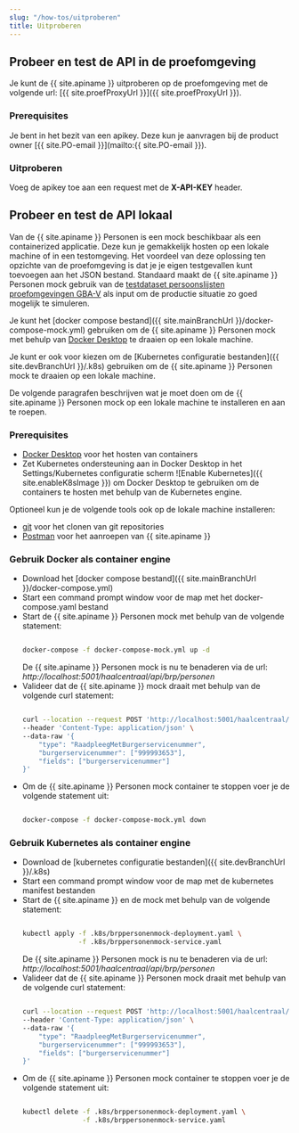 ```yaml
---
slug: "/how-tos/uitproberen"
title: Uitproberen
---
```


## Probeer en test de API in de proefomgeving

Je kunt de {{ site.apiname }} uitproberen op de proefomgeving met de volgende url: [{{ site.proefProxyUrl }}]({{ site.proefProxyUrl }}). 

### Prerequisites
Je bent in het bezit van een apikey. Deze kun je aanvragen bij de product owner [{{ site.PO-email }}](mailto:{{ site.PO-email }}). 

### Uitproberen
Voeg de apikey toe aan een request met de __X-API-KEY__ header.

## Probeer en test de API lokaal

Van de {{ site.apiname }} Personen is een mock beschikbaar als een containerized applicatie. Deze kun je gemakkelijk hosten op een lokale machine of in een testomgeving. Het voordeel van deze oplossing ten opzichte van de proefomgeving is dat je je eigen testgevallen kunt toevoegen aan het JSON bestand. 
Standaard maakt de {{ site.apiname }} Personen mock gebruik van de [testdataset persoonslijsten proefomgevingen GBA-V](https://www.rvig.nl/media/288) als input om de productie situatie zo goed mogelijk te simuleren.

Je kunt het [docker compose bestand]({{ site.mainBranchUrl }}/docker-compose-mock.yml) gebruiken om de {{ site.apiname }} Personen mock met behulp van [Docker Desktop](https://www.docker.com/products/docker-desktop) te draaien op een lokale machine.

Je kunt er ook voor kiezen om de [Kubernetes configuratie bestanden]({{ site.devBranchUrl }}/.k8s) gebruiken om de {{ site.apiname }} Personen mock te draaien op een lokale machine. 

De volgende paragrafen beschrijven wat je moet doen om de {{ site.apiname }} Personen mock op een lokale machine te installeren en aan te roepen.

### Prerequisites

- [Docker Desktop](https://www.docker.com/products/docker-desktop) voor het hosten van containers
- Zet Kubernetes ondersteuning aan in Docker Desktop in het Settings/Kubernetes configuratie scherm ![Enable Kubernetes]({{ site.enableK8sImage }})
om Docker Desktop te gebruiken om de containers te hosten met behulp van de Kubernetes engine. 

Optioneel kun je de volgende tools ook op de lokale machine installeren:

- [git](https://git-scm.com/downloads) voor het clonen van git repositories
- [Postman](https://www.postman.com/downloads/) voor het aanroepen van {{ site.apiname }}


### Gebruik Docker als container engine

- Download het [docker compose bestand]({{ site.mainBranchUrl }}/docker-compose.yml)
- Start een command prompt window voor de map met het docker-compose.yaml bestand
- Start de {{ site.apiname }} Personen mock met behulp van de volgende statement:
  ```sh

  docker-compose -f docker-compose-mock.yml up -d

  ```
  De {{ site.apiname }} Personen mock is nu te benaderen via de url: *http://localhost:5001/haalcentraal/api/brp/personen*
- Valideer dat de {{ site.apiname }} mock draait met behulp van de volgende curl statement:
  ```sh

  curl --location --request POST 'http://localhost:5001/haalcentraal/api/brp/personen' \
  --header 'Content-Type: application/json' \
  --data-raw '{
      "type": "RaadpleegMetBurgerservicenummer",
      "burgerservicenummer": ["999993653"],
      "fields": ["burgerservicenummer"]
  }'

  ```
- Om de {{ site.apiname }} Personen mock container te stoppen voer je de volgende statement uit:
  ```sh

  docker-compose -f docker-compose-mock.yml down

  ```

### Gebruik Kubernetes als container engine

- Download de [kubernetes configuratie bestanden]({{ site.devBranchUrl }}/.k8s)
- Start een command prompt window voor de map met de kubernetes manifest bestanden
- Start de {{ site.apiname }} en de mock met behulp van de volgende statement:
  ```sh

  kubectl apply -f .k8s/brppersonenmock-deployment.yaml \
                -f .k8s/brppersonenmock-service.yaml 

  ```
  De {{ site.apiname }} Personen mock is nu te benaderen via de url: *http://localhost:5001/haalcentraal/api/brp/personen*
- Valideer dat de {{ site.apiname }} Personen mock draait met behulp van de volgende curl statement:
  ```sh

  curl --location --request POST 'http://localhost:5001/haalcentraal/api/brp/personen' \
  --header 'Content-Type: application/json' \
  --data-raw '{
      "type": "RaadpleegMetBurgerservicenummer",
      "burgerservicenummer": ["999993653"],
      "fields": ["burgerservicenummer"]
  }'

  ```
- Om de {{ site.apiname }} Personen mock container te stoppen voer je de volgende statement uit:
  ```sh

  kubectl delete -f .k8s/brppersonenmock-deployment.yaml \
                 -f .k8s/brppersonenmock-service.yaml 

  ```